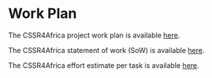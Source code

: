 # Work Plan

The CSSR4Africa project work plan is available [here](https://cssr4africa.github.io/workplan/CSSR4Africa_Work_Plan.pdf).

The CSSR4Africa statement of work (SoW) is available [here](https://cssr4africa.github.io/workplan/CSSR4Africa_SOW-Planner-IDT_Reseach_Grant.xlsx).

The CSSR4Africa effort estimate per task is available [here](https://cssr4africa.github.io/workplan/CSSR4Africa_Effort.xlsx).


